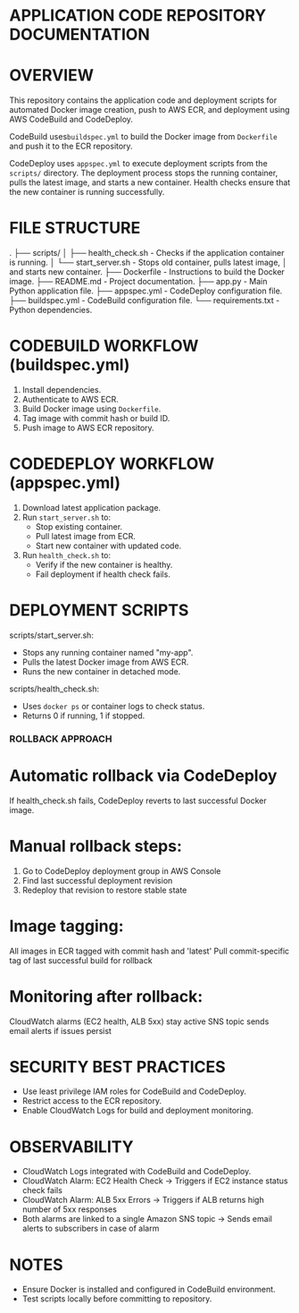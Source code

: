 
# APPLICATION CODE REPOSITORY DOCUMENTATION


# OVERVIEW

This repository contains the application code and deployment scripts 
for automated Docker image creation, push to AWS ECR, and deployment 
using AWS CodeBuild and CodeDeploy.

CodeBuild uses`buildspec.yml` to build the Docker image from `Dockerfile`
and push it to the ECR repository.

CodeDeploy uses `appspec.yml` to execute deployment scripts from the 
`scripts/` directory. The deployment process stops the running container, 
pulls the latest image, and starts a new container. Health checks ensure 
that the new container is running successfully.

# FILE STRUCTURE
.
├── scripts/
│   ├── health_check.sh       - Checks if the application container is running.
│   └── start_server.sh       - Stops old container, pulls latest image, 
│                               and starts new container.
├── Dockerfile                - Instructions to build the Docker image.
├── README.md                 - Project documentation.
├── app.py                    - Main Python application file.
├── appspec.yml               - CodeDeploy configuration file.
├── buildspec.yml             - CodeBuild configuration file.
└── requirements.txt          - Python dependencies.

# CODEBUILD WORKFLOW (buildspec.yml)

1. Install dependencies.
2. Authenticate to AWS ECR.
3. Build Docker image using `Dockerfile`.
4. Tag image with commit hash or build ID.
5. Push image to AWS ECR repository.

# CODEDEPLOY WORKFLOW (appspec.yml)

1. Download latest application package.
2. Run `start_server.sh` to:
   - Stop existing container.
   - Pull latest image from ECR.
   - Start new container with updated code.
3. Run `health_check.sh` to:
   - Verify if the new container is healthy.
   - Fail deployment if health check fails.

# DEPLOYMENT SCRIPTS

scripts/start_server.sh:
- Stops any running container named "my-app".
- Pulls the latest Docker image from AWS ECR.
- Runs the new container in detached mode.

scripts/health_check.sh:
- Uses `docker ps` or container logs to check status.
- Returns 0 if running, 1 if stopped.

### ROLLBACK APPROACH

# Automatic rollback via CodeDeploy
 If health_check.sh fails, CodeDeploy reverts to last successful Docker image.

# Manual rollback steps:
 1. Go to CodeDeploy deployment group in AWS Console
 2. Find last successful deployment revision
 3. Redeploy that revision to restore stable state

# Image tagging:
 All images in ECR tagged with commit hash and 'latest'
 Pull commit-specific tag of last successful build for rollback

# Monitoring after rollback:
 CloudWatch alarms (EC2 health, ALB 5xx) stay active
 SNS topic sends email alerts if issues persist

# SECURITY BEST PRACTICES
- Use least privilege IAM roles for CodeBuild and CodeDeploy.
- Restrict access to the ECR repository.
- Enable CloudWatch Logs for build and deployment monitoring.

# OBSERVABILITY
- CloudWatch Logs integrated with CodeBuild and CodeDeploy.
- CloudWatch Alarm: EC2 Health Check
 -> Triggers if EC2 instance status check fails
- CloudWatch Alarm: ALB 5xx Errors
 -> Triggers if ALB returns high number of 5xx responses
- Both alarms are linked to a single Amazon SNS topic
 -> Sends email alerts to subscribers in case of alarm
  

# NOTES
- Ensure Docker is installed and configured in CodeBuild environment.
- Test scripts locally before committing to repository.

